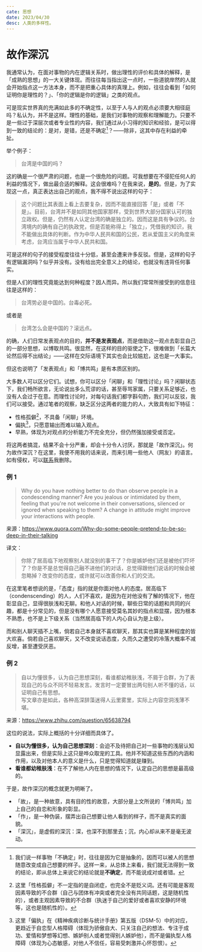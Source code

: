 ```yaml
---
cate: 思想
date: 2023/04/30
desc: 人类的多样性。
---
```


# 故作深沉

我通常认为，在面对事物的内在逻辑关系时，做出理性的评价和具体的解释，是「成熟的思想」的一大关键体现。而往往每当指出这一点时，一些道貌岸然的人就会开始指点这一方法本身，而不是把重心具体的真理上。例如，往往会看到「如何证明你是理性的？」、「你的逻辑是你的逻辑」之类的观点。

可是现实世界真的充满如此多的不确定性，以至于人与人的观点必须要大相径庭吗？私认为，并不是这样。理性的基础，是我们对事物的观察和理解能力。只要不是一些过于深层次或者专业性的内容，我们通过从小习得的知识和经验，是可以得到一致的结论的：是对，是错，还是不确定[^1]？——除非，这其中存在利益的牵扯。

举个例子：

> 台湾是中国的吗？

这的确是一个很严肃的问题，也是一个很危险的问题。可我想要在不侵犯任何人的利益的情况下，做出最合适的解释。这会很难吗？在我来说，**是的**。但是，为了实现这一点，真正表达出自己的观点，我不得不说出这样的句子：

> 这个问题比其表面上看上去要复杂，因而不能直接回答「是」或者「不是」。目前，台湾并不是如同其他国家那样，受到世界大部分国家认可的独立政权。但是，仍然有人认定台湾的确是独立的。因而这是具有争议的。台湾境内的确有自己的执政党，但是否能称得上「独立」，凭借我的知识，我不能做出具体的判断。作为中华人民共和国的公民，若从爱国主义的角度来考虑，台湾应当属于中华人民共和国。

可是这样的句子的接受程度往往十分低，甚至会遭来许多反驳。但是，这样的句子有逻辑漏洞吗？似乎并没有。没有给出完全意义上的结论，也就没有违背任何事实。

但是人们的理性究竟能达到何种程度？因人而异。所以我们常常所接受到的信息往往是这样的：

> 台湾势必是中国的。台毒必死。

或者是

> 台湾怎么会是中国的？滚远点。

的确，人们日常发表观点的目的，**并不是发表观点**，而是借助这一观点去彰显自己的一部分思想，以博取共鸣。很显然，在这样的目的驱使之下，很难做到「长篇大论然后得不出结论」——这样在交际语境下其实也会比较尴尬，这也是一大事实。

但这也说明了「发表观点」和「博共鸣」是有本质区别的。

大多数人可以区分它们。试想，你可以区分「闲聊」和「理性讨论」吗？闲聊状态下，我们畅所欲言，无论说出多么荒谬的话，甚至辱骂家属，只要关系足够近，也没有人会过于在意。而理性讨论时，对每句话我们都字斟句酌，我们可以反驳，我们可以接受。通过笔者的观察，缺乏区分这两者的能力的人，大致具有如下特征：

- 性格孤僻[^2]，不具备「闲聊」环境。
- 偏执[^3]，只愿意输出而难以输入观点。
- 早熟，体现为对观点的分析能力不完全充分，但仍然强加接受或否定。

将这两者搞混，结果不会十分严重，却会十分令人讨厌，那就是「故作深沉」。何为故作深沉？在这里，我便不用我的话来说，而来引用一些他人（网友）的语言。如有侵权，可以[联系](/Contact.md)我删除。

### 例 1

> Why do you have nothing better to do than observe people in a condescending manner? Are you jealous or intimidated by them, feeling that you're not welcome in their conversations, silenced or ignored when speaking to them? A change in attitude might improve your interactions with people.

来源：<https://www.quora.com/Why-do-some-people-pretend-to-be-so-deep-in-their-talking>

译文：

> 你除了居高临下地观察别人就没别的事干了？你是嫉妒他们还是被他们吓坏了？你是不是总觉得自己融不进他们的对话，总觉得跟他们说话的时候会被忽略掉？改变你的态度，或许就可以改善你和人们的交流。

在这里笔者想说的是，「态度」指的就是你面对他人的态度。居高临下（condenscending）的人，人们不喜欢，是因为在对他没有了解的情况下，他在彰显自己，显得很肤浅和无聊。和他人对话的时候，聊些日常的话题和共同的兴趣，都是十分常见的，但是没有哪个人愿意接受莫名其妙的指点和显摆，因为根本不熟悉，也不是上下级关系（当然居高临下的人内心自认为是上级）。

而和别人聊天插不上嘴，倘若自己本身就不喜欢聊天，那其实也算是某种程度的皆大欢喜。倘若自己喜欢聊天，又不改变说话态度，久而久之遭受的冷落大概率不减反增，甚至遭受厌恶。

### 例 2

> 自以为懂很多，认为自己思想深刻，看谁都幼稚肤浅，不屑于合群，为了表现自己的与众不同不轻易发言。发言时一定要冒出两句别人听不懂的话，以证明自己有思想。<br>写文章亦是如此，各种高深辞藻迷得人云里雾里，实际上内容空洞浅薄不堪。

来源：<https://www.zhihu.com/question/65638794>

这位的说法，实际上概括的十分详细而具体了。

- **自以为懂很多，认为自己思想深刻**：会迫不及待把自己对一些事物的浅层认知显露出来，但是实际上这只是哗众取宠的工具。他并不知道这些东西的内涵和作用，以及对他本人的意义是什么，只是觉得知道就是赚到。
- **看谁都幼稚肤浅**：在不了解他人内在思想的情况下，认定自己的思想是最高级的。

于是，故作深沉的概念就更为明晰了。

- 「故」，是一种故意，具有目的性的故意，大部分是上文所说的「博共鸣」加上自己的自恋和形象的彰显。
- 「作」，是一种伪装，摆弄出自己想要让他人看到的样子，而不是真实的面貌。
- 「深沉」，是虚假的深沉：深，也深不到那里去；沉，内心却从来不是毫无波动。

[^1]: 我们说一样事物「不确定」时，往往是因为它是抽象的，因而可以被人的思想随意改变成自己想要的样子。这样一来，从总体上来看，我们就无法得到一致的结论，即从总体上来说它的结论就是**不确定**，而不能说成对或者错。
[^2]: 这里「性格孤僻」不一定指的是自闭症，也完全不是贬义词。还有可能是客观因素导致的不合群（自己与团体有冲突或者完全没有共同话题，这是随机性的），或者主观因素导致的不合群（执迷于自己的爱好或者喜欢安静的环境等，这也是随机性的）。
[^3]: 这里「偏执」在《精神疾病诊断与统计手册》第五版（DSM-5）中的对应，更趋近于自恋型人格障碍（体现为骄傲自大、只关注自己的想法、专注于成功、爱情和梦想等幻想、嫉妒别人或者觉得别人嫉妒他），而不是偏执型人格障碍（体现为心态敏感，对他人不信任，容易受刺激并心怀怨恨）。
